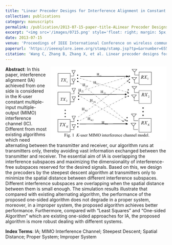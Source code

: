 ```yaml
---
title: "Linear Precoder Designs for Interference Alignment in Constant MIMO Interference Channels"
collection: publications
category: manuscripts
permalink: /publication/2013-07-15-paper-title-ALinear Precoder Designs for Interference Alignment in Constant MIMO Interference Channels.md
excerpt: "<img src='/images/0715.png' style='float: right; margin: 5px;'>This paper proposes a novel one-sided algorithm for interference alignment (IA) in constant MIMO interference channels, using the steepest descent method to design linear precoders at transmitters only. The algorithm aims to minimize the spatial distance between different interference subspaces to achieve IA, avoiding the need for alternating between transmitters and receivers."
date: 2013-07-15
venue: 'Proceedings of IEEE International Conference on wireless communication and networking (WCNC2013)'
paperurl: 'https://ieeexplore.ieee.org/stamp/stamp.jsp?tp=&arnumber=6555140'
citation: 'Wang C, Zhang B, Zhang X, et al. Linear precoder designs for interference alignment in constant MIMO interference channels[C]//2013 IEEE Wireless Communications and Networking Conference (WCNC). IEEE, 2013: 3573-3578.'
---
```

<img src="/images/0715.png"  style="float: right; margin-left: 10px;">


**Abstract**: In this paper, interference alignment (IA) achieved from one side is considered in the K-user constant multiple-input multiple-output (MIMO) interference channel (IC). Different from most existing algorithms which need alternating between the transmitter and receiver, our algorithm runs at transmitters only, thereby avoiding vast information exchanged between the transmitter and receiver. The essential aim of IA is overlapping the interference subspaces and maximizing the dimensionality of interference-free subspaces reserved for the desired signals. Based on this, we design the precoders by the steepest descent algorithm at transmitters only to minimize the spatial distance between different interference subspaces. Different interference subspaces are overlapping when the spatial distance between them is small enough. The simulation results illustrate that compared with existing alternating algorithm, the performance of the proposed one-sided algorithm does not degrade in a proper system, moreover, in a improper system, the proposed algorithm achieves better performance. Furthermore, compared with “Least Squares” and “One-sided Algorithm” which are existing one-sided approaches for IA, the proposed algorithm is more robust dealing with different systems.


**Index Terms**: IA; MIMO Interference Channel; Steepest Descent; Spatial Distance; Proper System; Improper System
